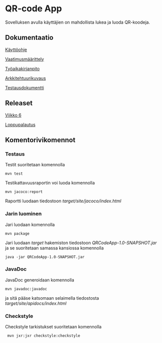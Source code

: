 # QR-code App
Sovelluksen avulla käyttäjien on mahdollista lukea ja luoda QR-koodeja.

## Dokumentaatio

[Käyttöohje](https://github.com/r0bert1/QRCodeApp/blob/master/dokumentaatio/kayttoohje.md)

[Vaatimusmäärittely](https://github.com/r0bert1/ot-harjoitustyo/blob/master/dokumentaatio/vaatimusmaarittely.md)

[Työaikakirjanpito](https://github.com/r0bert1/ot-harjoitustyo/blob/master/dokumentaatio/tuntikirjanpito.md)

[Arkkitehtuurikuvaus](https://github.com/r0bert1/ot-harjoitustyo/blob/master/dokumentaatio/arkkitehtuuri.md)

[Testausdokumentti](https://github.com/r0bert1/QRCodeApp/blob/master/dokumentaatio/testaus.md)

## Releaset

[Viikko 6](https://github.com/r0bert1/QRCodeApp/releases/tag/viikko6)

[Loppupalautus](https://github.com/r0bert1/QRCodeApp/releases/tag/loppupalautus)

## Komentorivikomennot

### Testaus

Testit suoritetaan komennolla

```
mvn test
```

Testikattavuusraportin voi luoda komennolla

```
mvn jacoco:report
```

Raportti luodaan tiedostoon _target/site/jacoco/index.html_

### Jarin luominen

Jari luodaan komennolla

```
mvn package
```

Jari luodaan _target_ hakemiston tiedostoon _QRCodeApp-1.0-SNAPSHOT.jar_ ja se suoritetaan samassa kansiossa komennolla

```
java -jar QRCodeApp-1.0-SNAPSHOT.jar
```

### JavaDoc

JavaDoc generoidaan komennolla

```
mvn javadoc:javadoc
```

ja sitä pääse katsomaan selaimella tiedostosta _target/site/apidocs/index.html_

### Checkstyle

Checkstyle tarkistukset suoritetaan komennolla

```
 mvn jxr:jxr checkstyle:checkstyle
```
